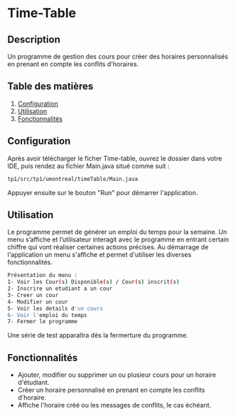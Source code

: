 # Time-Table

## Description
Un programme de gestion des cours pour créer des horaires personnalisés en prenant en compte les conflits d'horaires.

## Table des matières
1. [Configuration](#configuration)
2. [Utilisation](#utilisation)
3. [Fonctionnalités](#fonctionnalités)

## Configuration
Après avoir télécharger le ficher Time-table, ouvrez le dossier dans votre IDE, puis rendez au fichier Main.java situé comme suit :
```bash
tp1/src/tp1/umontreal/timeTable/Main.java
```
Appuyer ensuite sur le bouton "Run" pour démarrer l'application.

## Utilisation
Le programme permet de générer un emploi du temps pour la semaine. 
Un menu s’affiche et l’utilisateur interagit avec le programme en entrant certain chiffre qui vont 
réaliser certaines actions précises. 
Au démarrage de l'application un menu s'affiche et permet d'utiliser les diverses fonctionnalités.
```bash
Présentation du menu : 
1- Voir les Cour(s) Disponible(s) / Cour(s) inscrit(s)  
2- Inscrire un etudiant a un cour  
3- Creer un cour  
4- Modifier un cour 
5- Voir les details d'un cours 
6- Voir l'emploi du temps 
7- Fermer le programme  
```
Une série de test apparaîtra dès la fermerture du programme.

## Fonctionnalités
- Ajouter, modifier ou supprimer un ou plusieur cours pour un horaire d'étudiant.
- Créer un horaire personnalisé en prenant en compte les conflits d'horaire.
- Affiche l'horaire créé ou les messages de conflits, le cas échéant.
